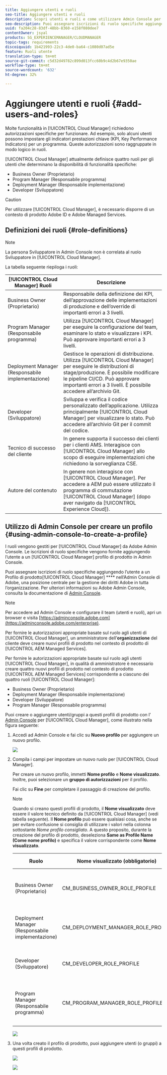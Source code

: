 ```yaml
---
title: Aggiungere utenti e ruoli
seo-title: Aggiungere utenti e ruoli
description: Scopri utenti e ruoli e come utilizzare Admin Console per creare un profilo
seo-description: Puoi assegnare iscrizioni di ruolo specifiche aggiungendo l’utente a un profilo di prodotto Cloud Manager nell’Admin Console. Segui questa sezione per ulteriori informazioni.
uuid: fa204c28-83df-48bb-8360-e158f080dee7
contentOwner: jsyal
products: SG_EXPERIENCEMANAGER/CLOUDMANAGER
topic-tags: requirements
discoiquuid: 1b421993-22c3-4de0-ba64-c1080d07ad5e
feature: Ruoli utente
translation-type: tm+mt
source-git-commit: c5d32d49782c899d013fcc60b9c4d2b67e9350ae
workflow-type: tm+mt
source-wordcount: '632'
ht-degree: 32%

---
```



# Aggiungere utenti e ruoli {#add-users-and-roles}

Molte funzionalità in [!UICONTROL Cloud Manager] richiedono autorizzazioni specifiche per funzionare. Ad esempio, solo alcuni utenti possono impostare gli indicatori prestazioni chiave (KPI, Key Performance Indicators) per un programma. Queste autorizzazioni sono raggruppate in modo logico in ruoli.

[!UICONTROL Cloud Manager] attualmente definisce quattro ruoli per gli utenti che determinano la disponibilità di funzionalità specifiche:

* Business Owner (Proprietario)
* Program Manager (Responsabile programma)
* Deployment Manager (Responsabile implementazione)
* Developer (Sviluppatore)

>[!CAUTION]
>
>Per utilizzare [!UICONTROL Cloud Manager], è necessario disporre di un contesto di prodotto Adobe ID e Adobe Managed Services.

## Definizioni dei ruoli {#role-definitions}

>[!NOTE]
>
>La persona Sviluppatore in Admin Console non è correlata al ruolo Sviluppatore in [!UICONTROL Cloud Manager].

La tabella seguente riepiloga i ruoli:

| [!UICONTROL Cloud Manager] Ruoli | Descrizione |
|--- |--- |
| Business Owner (Proprietario) | Responsabile della definizione dei KPI, dell’approvazione delle implementazioni di produzione e dell’override di importanti errori a 3 livelli. |
| Program Manager (Responsabile programma) | Utilizza [!UICONTROL Cloud Manager] per eseguire la configurazione del team, esaminare lo stato e visualizzare i KPI. Può approvare importanti errori a 3 livelli. |
| Deployment Manager (Responsabile implementazione) | Gestisce le operazioni di distribuzione. Utilizza [!UICONTROL Cloud Manager] per eseguire le distribuzioni di stage/produzione. È possibile modificare le pipeline CI/CD. Può approvare importanti errori a 3 livelli. È possibile accedere all’archivio Git. |
| Developer (Sviluppatore) | Sviluppa e verifica il codice personalizzato dell’applicazione. Utilizza principalmente [!UICONTROL Cloud Manager] per visualizzare lo stato. Può accedere all’archivio Git per il commit del codice. |
| Tecnico di successo del cliente | In genere supporta il successo dei clienti per i clienti AMS. Interagisce con [!UICONTROL Cloud Manager] allo scopo di eseguire implementazioni che richiedono la sorveglianza CSE. |
| Autore del contenuto | In genere non interagisce con [!UICONTROL Cloud Manager]. Per accedere a AEM può essere utilizzato il programma di commutazione [!UICONTROL Cloud Manager] (dopo aver navigato da [!UICONTROL Experience Cloud]). |

## Utilizzo di Admin Console per creare un profilo {#using-admin-console-to-create-a-profile}

I ruoli vengono gestiti per [!UICONTROL Cloud Manager] da Adobe Admin Console. Le iscrizioni di ruolo specifiche vengono fornite aggiungendo l’utente a un [!UICONTROL Cloud Manager] profilo di prodotto in Admin Console.

Puoi assegnare iscrizioni di ruolo specifiche aggiungendo l’utente a un Profilo di prodotto[!UICONTROL Cloud Manager] **** nell’Admin Console di Adobe, una posizione centrale per la gestione dei diritti Adobe in tutta l’organizzazione. Per ulteriori informazioni su Adobe Admin Console, consulta la documentazione di [Admin Console](https://helpx.adobe.com/it/enterprise/using/admin-console.html).

>[!NOTE]
>
>Per accedere ad Admin Console e configurare il team (utenti e ruoli), apri un browser e visita [https://adminconsole.adobe.com](https://adminconsole.adobe.com/enterprise).

Per fornire le autorizzazioni appropriate basate sul ruolo agli utenti di [!UICONTROL Cloud Manager], un amministratore dell’**organizzazione** del cliente deve creare nuovi profili di prodotto nel contesto di prodotto di [!UICONTROL AEM Managed Services].

Per fornire le autorizzazioni appropriate basate sul ruolo agli utenti [!UICONTROL Cloud Manager], in qualità di amministratore è necessario creare quattro nuovi profili di prodotto nel contesto di prodotto [!UICONTROL AEM Managed Services] corrispondente a ciascuno dei quattro ruoli [!UICONTROL Cloud Manager]:

* Business Owner (Proprietario)
* Deployment Manager (Responsabile implementazione)
* Developer (Sviluppatore)
* Program Manager (Responsabile programma)

Puoi creare o aggiungere utenti/gruppi a questi profili di prodotto con l&#39; [Admin Console](https://adminconsole.adobe.com/) per [!UICONTROL Cloud Manager], come illustrato nella figura seguente:

1. Accedi ad Admin Console e fai clic su **Nuovo profilo** per aggiungere un nuovo profilo.

   ![](assets/admin_console_roles-1.png)

1. Compila i campi per impostare un nuovo ruolo per [!UICONTROL Cloud Manager].

   Per creare un nuovo profilo, immetti **Nome profilo** e **Nome visualizzato**. Inoltre, puoi selezionare un **gruppo di autorizzazioni** per il profilo.

   Fai clic su **Fine** per completare il passaggio di creazione del profilo.

   >[!NOTE]
   >
   >Quando si creano questi profili di prodotto, il **Nome visualizzato** deve essere il valore tecnico definito da [!UICONTROL Cloud Manager] (vedi tabella seguente). Il **Nome profilo** può essere qualsiasi cosa, anche se per evitare confusione si consiglia di utilizzare i valori nella colonna sottostante *Nome profilo consigliato*. A questo proposito, durante la creazione del profilo di prodotto, deseleziona **Same as Profile Name (Come nome profilo)** e specifica il valore corrispondente come **Nome visualizzato**.

   | **Ruolo** | **Nome visualizzato (obbligatorio)** | **Nome profilo consigliato** |
   |---|---|---|
   | Business Owner (Proprietario) | CM_BUSINESS_OWNER_ROLE_PROFILE | [!UICONTROL Cloud Manager] - Ruolo proprietario dell&#39;azienda |
   | Deployment Manager (Responsabile implementazione) | CM_DEPLOYMENT_MANAGER_ROLE_PROFILE | [!UICONTROL Cloud Manager] - Ruolo di Deployment Manager |
   | Developer (Sviluppatore) | CM_DEVELOPER_ROLE_PROFILE | [!UICONTROL Cloud Manager] - Ruolo sviluppatore |
   | Program Manager (Responsabile programma) | CM_PROGRAM_MANAGER_ROLE_PROFILE | [!UICONTROL Cloud Manager] - Ruolo di responsabile del programma |

   ![](assets/screen_shot_2018-05-04at171819.png)

1. Una volta creato il profilo di prodotto, puoi aggiungere utenti (o gruppi) a questi profili di prodotto.

   ![](assets/image2018-4-9_15-19-26.png)

   ![](assets/image2018-4-9_15-16-47.png)


